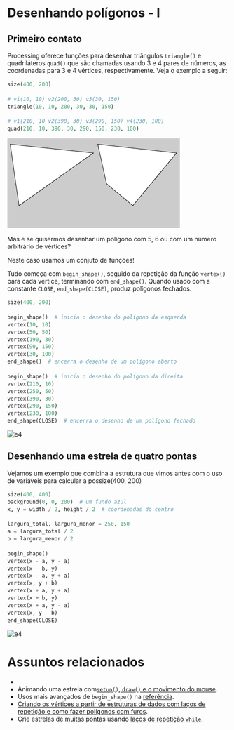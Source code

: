 # Desenhando polígonos - I

## Primeiro contato

<!-- para o thumbnail do sumário
![](assets/estrela_4_pontas.png) 
-->

Processing oferece funções para desenhar triângulos `triangle()` e quadriláteros `quad()` que são chamadas usando 3 e 4 pares de números, as coordenadas para 3 e 4 vértices, respectivamente. Veja o exemplo a seguir:

<!-- editor-pyp5js -->
```python
size(400, 200)

# vi(10, 10) v2(200, 30) v3(30, 150)
triangle(10, 10, 200, 30, 30, 150)

# v1(210, 10 v2(390, 30) v3(290, 150) v4(230, 100)
quad(210, 10, 390, 30, 290, 150, 230, 100)
```

![](assets/triangle_quad.png)

Mas e se quisermos desenhar um polígono com 5, 6 ou com um número arbitrário de vértices?

Neste caso usamos um conjuto de funções!

Tudo começa com `begin_shape()`, seguido da repetição da função `vertex()` para cada vértice, terminando com `end_shape()`. Quando usado com a constante `CLOSE`, `end_shape(CLOSE)`, produz polígonos fechados.


<!-- editor-pyp5js -->
```python
size(400, 200)

begin_shape()  # inicia o desenho do polígono da esquerda
vertex(10, 10)
vertex(50, 50)
vertex(190, 30)
vertex(90, 150)
vertex(30, 100)
end_shape()  # encerra o desenho de um polígono aberto

begin_shape()  # inicia o desenho do polígono da direita
vertex(210, 10)
vertex(250, 50)
vertex(390, 30)
vertex(290, 150)
vertex(230, 100)
end_shape(CLOSE)  # encerra o desenho de um polígono fechado
```

![e4](assets/beginShape_endShape.png)

## Desenhando uma estrela de quatro pontas

Vejamos um exemplo que combina a estrutura que vimos antes com o uso de variáveis para calcular a possize(400, 200)

<!-- editor-pyp5js -->
```python
size(400, 400)
background(0, 0, 200)  # um fundo azul
x, y = width / 2, height / 2  # coordenadas do centro

largura_total, largura_menor = 250, 150
a = largura_total / 2
b = largura_menor / 2

begin_shape()
vertex(x - a, y - a)
vertex(x - b, y)
vertex(x - a, y + a)
vertex(x, y + b)
vertex(x + a, y + a)
vertex(x + b, y)
vertex(x + a, y - a)
vertex(x, y - b)
end_shape(CLOSE)
```

![e4](assets/estrela_4_pontas.png)



# Assuntos relacionados
- 
- Animando uma estrela com[`setup()`, `draw()` e o movimento do mouse](indentacao.md).
- Usos mais avançados de `begin_shape()` na [referência](https://py5coding.org/reference/sketch_begin_shape.html).
- [Criando os vértices a partir de estruturas de dados com laços de repetição e como fazer polígonos com furos](poligonos_2.md).
- Crie estrelas de muitas pontas usando [laços de repetição `while`](while.md).
